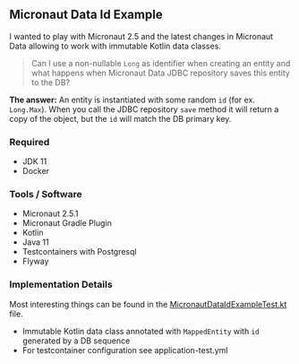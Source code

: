 ## Micronaut Data Id Example

I wanted to play with Micronaut 2.5 and the latest changes in Micronaut Data allowing to work with immutable Kotlin data 
classes.

> Can I use a non-nullable `Long` as identifier when creating an entity and what happens when Micronaut Data JDBC 
repository saves this entity to the DB?

**The answer:** An entity is instantiated with some random `id` (for ex. `Long.Max`). When you call the JDBC repository 
`save` method it will return a copy of the object, but the `id` will match the DB primary key. 

### Required

- JDK 11
- Docker

### Tools / Software

- Micronaut 2.5.1
- Micronaut Gradle Plugin
- Kotlin
- Java 11
- Testcontainers with Postgresql
- Flyway

### Implementation Details

Most interesting things can be found in the [MicronautDataIdExampleTest.kt](https://github.com/abedurftig/micronaut-data-id-example/blob/master/src/test/kotlin/github/abedurftig/MicronautDataIdExampleTest.kt) file.

- Immutable Kotlin data class annotated with `MappedEntity` with `id` generated by a DB sequence
- For testcontainer configuration see application-test.yml
